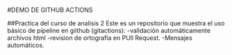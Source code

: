 #DEMO DE GITHUB ACTIONS

##Practica del curso de analisis 2
Este es un repositorio que muestra el uso básico de pipeline en giithub (gitactions):
-validación automáticamente archivos html
-revision de ortografia en PUll Request.
-Mensajes automáticos. 